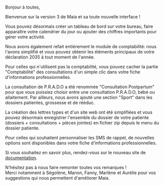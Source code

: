 Bonjour à toutes,

Bienvenue sur la version 3 de Maia et sa toute nouvelle interface !

Vous pouvez désormais créer un tableau de bord sur votre bureau, faire apparaître votre calendrier du jour ou ajouter des chiffres importants pour gérer votre activité.  

Nous avons également refait entièrement le module de comptabilité: nous l'avons simplifié et vous pouvez obtenir les éléments principaux de votre déclaration 2035 à tout moment de l'année.  

Pour celles qui n'utilisent pas la comptabilité, vous pouvez cacher la partie "Comptabilité" des consultations d'un simple clic dans votre fiche d'informations professionnelles.  

La consultation de P.R.A.D.O a été renommée "Consultation Postpartum" pour que vous puissiez choisir entre une consultation P.R.A.D.O, bébé ou allaitement.
Par ailleurs, nous avons ajouté une section "Sport" dans les dossiers patientes, grossesse et de rééduc.

La création des lettres types et d'un site web ont été simplifiées et vous pouvez désormais enregistrer l'ensemble du dossier de votre patiente (dossiers + consultations + pièces jointes) en fichier zip depuis le menu du dossier patiente.

Pour celles qui souhaitent personnaliser les SMS de rappel, de nouvelles options sont disponibles dans votre fiche d'informations professionnelles.


Si vous souhaitez en savoir plus, rendez-vous sur le nouveau site de [documentation](https://doc.maia-by-dokos.fr).


N'hésitez pas à nous faire remonter toutes vos remarques !  
Merci notamment à Ségolène, Manon, Fanny, Marlène et Aurélie pour vos suggestions qui nous permettent d'améliorer Maia.